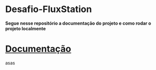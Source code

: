 # Desafio-FluxStation

**Segue nesse repositório a documentação do projeto e como rodar o projeto localmente**


# [Documentação](https://francisco1code.github.io/Desafio-FluxStation/)

asas
